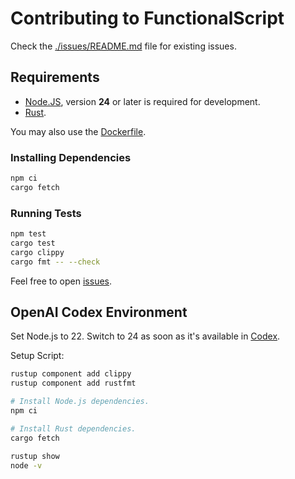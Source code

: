 # Contributing to FunctionalScript

Check the [./issues/README.md](./issues/README.md) file for existing issues.

## Requirements

- [Node.JS](https://nodejs.org/en/download), version **24** or later is required for development.
- [Rust](https://www.rust-lang.org/tools/install).

You may also use the [Dockerfile](./docker/Dockerfile).

### Installing Dependencies

```bash
npm ci
cargo fetch
```

### Running Tests

```bash
npm test
cargo test
cargo clippy
cargo fmt -- --check
```

Feel free to open [issues](https://github.com/functionalscript/functionalscript/issues).

## OpenAI Codex Environment

Set Node.js to 22. Switch to 24 as soon as it's available in [Codex](https://chatgpt.com/codex).

Setup Script:

```sh
rustup component add clippy
rustup component add rustfmt

# Install Node.js dependencies.
npm ci

# Install Rust dependencies.
cargo fetch

rustup show
node -v
```
